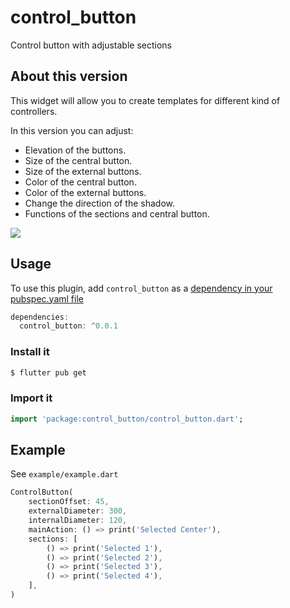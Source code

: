 # control_button

Control button with adjustable sections

## About this version

This widget will allow you to create templates for different kind of controllers.

In this version you can adjust:
- Elevation of the buttons.
- Size of the central button.
- Size of the external buttons.
- Color of the central button.
- Color of the external buttons.
- Change the direction of the shadow.
- Functions of the sections and central button.

<img src="https://flutter.version-one.com/packages/control_button/example.gif"/>

## Usage
To use this plugin, add `control_button` as a [dependency in your pubspec.yaml file](https://flutter.io/platform-plugins/)

``` dart
dependencies:
  control_button: ^0.0.1
```

### Install it 

``` bash
$ flutter pub get
```

### Import it 

``` dart
import 'package:control_button/control_button.dart';
```

## Example

See `example/example.dart`

```dart
ControlButton(
    sectionOffset: 45,
    externalDiameter: 300,
    internalDiameter: 120,
    mainAction: () => print('Selected Center'),
    sections: [
        () => print('Selected 1'),
        () => print('Selected 2'),
        () => print('Selected 3'),
        () => print('Selected 4'),
    ],
)
```